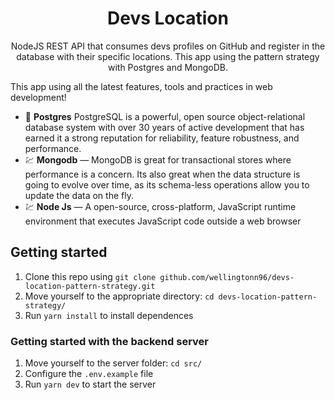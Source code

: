 <h1 align="center">
Devs Location
</h1>
<p align="center">
NodeJS REST API that consumes devs profiles on GitHub and register in the database with their specific locations. This app using the pattern strategy with Postgres and MongoDB.
</p>

This app using all the latest features, tools and practices in web development!

- :blue_book: **Postgres** PostgreSQL is a powerful, open source object-relational database system with over 30 years of active development that has earned it a strong reputation for reliability, feature robustness, and performance.
- 💹 **Mongodb** — MongoDB is great for transactional stores where performance is a concern. Its also great when the data structure is going to evolve over time, as its schema-less operations allow you to update the data on the fly.
- 💹 **Node Js** — A open-source, cross-platform, JavaScript runtime environment that executes JavaScript code outside a web browser

## Getting started

1. Clone this repo using `git clone github.com/wellingtonn96/devs-location-pattern-strategy.git`
2. Move yourself to the appropriate directory: `cd devs-location-pattern-strategy/`
3. Run `yarn install` to install dependences

### Getting started with the backend server

1. Move yourself to the server folder: `cd src/`
2. Configure the `.env.example` file
3. Run `yarn dev` to start the server
